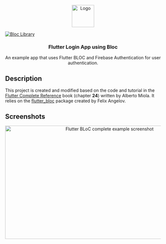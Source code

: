 <p align="center">
  <a href="https://flutter.io/">
    <img src="https://diegolaballos.com/files/images/flutter-icon.jpg" alt="Logo" width=72 height=72>
  </a>
  
  <a href="https://github.com/felangel/bloc"><img src="https://tinyurl.com/bloc-library" alt="Bloc Library"></a>

  <h3 align="center">Flutter Login App using Bloc</h3>

  <p align="center">
    An example app that uses Flutter BLOC and Firebase Authentication for user authentication.
    <br>
  </p>
</p>


## Description
This project is created and modified based on the code and tutorial in the [Flutter Complete Reference](https://fluttercompletereference.com/) book (chapter **24**) written by Alberto Miola. It relies on the [flutter_bloc](https://pub.dev/packages/flutter_bloc) package created by Felix Angelov.

## Screenshots
<p align="center"><img src="https://raw.githubusercontent.com/albertodev01/Complete-BLoC-example/master/static/login_flow.png" width="660" height="367" alt="Flutter BLoC complete example screenshot" /></p>



